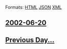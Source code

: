 
Formats: [HTML](2002/06/20/index.html)  [JSON](2002/06/20/index.json)  [XML](2002/06/20/index.xml)  

## [2002-06-20](/news/2002/06/20/index.md)

## [Previous Day...](/news/2002/06/19/index.md)

